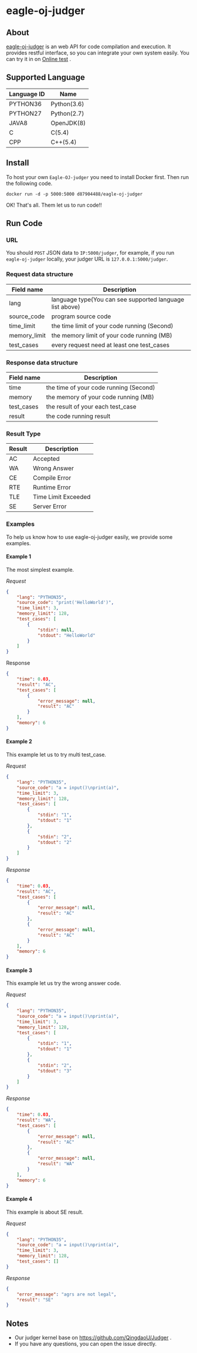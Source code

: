 # eagle-oj-judger

## About

[eagle-oj-judger](https://github.com/Eagle-OJ/eagle-oj-judger) is an web API for code compilation and execution. It provides restful interface, so you can integrate your own system easily. You can try it in on [Online test](http://docs.eagleoj.com/judger/index) .

## Supported Language

| Language ID | Name        |
| ----------- | ----------- |
| PYTHON36    | Python(3.6) |
| PYTHON27    | Python(2.7) |
| JAVA8       | OpenJDK(8)  |
| C           | C(5.4)      |
| CPP         | C++(5.4)    |

## Install

To host your own `Eagle-OJ-judger` you need to install Docker first. Then run the following code.

`docker run -d -p 5000:5000 d87904488/eagle-oj-judger`

OK! That's all. Them let us to run code!!

## Run Code

### URL

You should `POST` JSON data to `IP:5000/judger`, for example, if you run `eagle-oj-judger` locally, your judger URL is `127.0.0.1:5000/judger`.

### Request data structure

| Field name   | Description                                              |
| ------------ | -------------------------------------------------------- |
| lang         | language type(You can see supported language list above) |
| source_code  | program source code                                      |
| time_limit   | the time limit of your code running (Second)             |
| memory_limit | the memory limit of your code running (MB)               |
| test_cases   | every request need at least one test_cases               |

### Response data structure

| Field name | Description                            |
| ---------- | -------------------------------------- |
| time       | the time of your code running (Second) |
| memory     | the memory of your code running (MB)   |
| test_cases | the result of your each test_case      |
| result     | the code running result                |

### Result Type

| Result | Description         |
| ------ | ------------------- |
| AC     | Accepted            |
| WA     | Wrong Answer        |
| CE     | Compile Error       |
| RTE    | Runtime Error       |
| TLE    | Time Limit Exceeded |
| SE     | Server Error        |

### Examples

To help us know how to use eagle-oj-judger easily, we provide some examples.

#### Example 1 

The most simplest example.

*Request*

``` json
{
	"lang": "PYTHON35",
	"source_code": "print('HelloWorld')",
	"time_limit": 3,
	"memory_limit": 128,
	"test_cases": [
		{
			"stdin": null,
			"stdout": "HelloWorld"
		}
	]
}
```

Response

```json
{
    "time": 0.03,
    "result": "AC",
    "test_cases": [
        {
            "error_message": null,
            "result": "AC"
        }
    ],
    "memory": 6
}
```

#### Example 2

This example let us to try multi test_case.

*Request*

```json
{
	"lang": "PYTHON35",
	"source_code": "a = input()\nprint(a)",
	"time_limit": 3,
	"memory_limit": 128,
	"test_cases": [
		{
			"stdin": "1",
			"stdout": "1"
		},
		{
			"stdin": "2",
			"stdout": "2"
		}
	]
}
```

*Response*

```json
{
    "time": 0.03,
    "result": "AC",
    "test_cases": [
        {
            "error_message": null,
            "result": "AC"
        },
        {
            "error_message": null,
            "result": "AC"
        }
    ],
    "memory": 6
}
```

#### Example 3

This example let us try the wrong answer code.

*Request*

```json
{
	"lang": "PYTHON35",
	"source_code": "a = input()\nprint(a)",
	"time_limit": 3,
	"memory_limit": 128,
	"test_cases": [
		{
			"stdin": "1",
			"stdout": "1"
		},
		{
			"stdin": "2",
			"stdout": "3"
		}
	]
}
```

*Response*

```json
{
    "time": 0.03,
    "result": "WA",
    "test_cases": [
        {
            "error_message": null,
            "result": "AC"
        },
        {
            "error_message": null,
            "result": "WA"
        }
    ],
    "memory": 6
}
```

#### Example 4

This example is about SE result.

*Request*

```json
{
	"lang": "PYTHON35",
	"source_code": "a = input()\nprint(a)",
	"time_limit": 3,
	"memory_limit": 128,
	"test_cases": []
}
```

*Response*

```json
{
    "error_message": "agrs are not legal",
    "result": "SE"
}
```



##  Notes

* Our judger kernel base on https://github.com/QingdaoU/Judger .
* If you have any questions, you can open the issue directly.